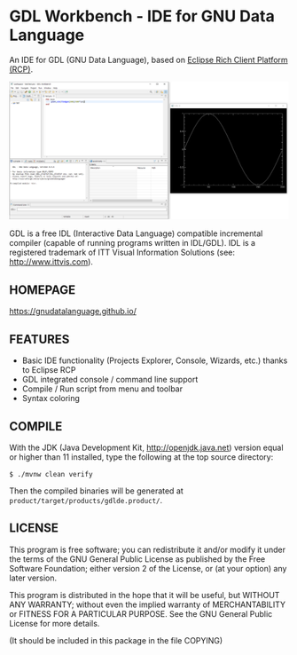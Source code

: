 GDL Workbench - IDE for GNU Data Language
=========================================

An IDE for GDL (GNU Data Language), based on [Eclipse Rich Client Platform (RCP)](https://wiki.eclipse.org/Rich_Client_Platform).

![A screenshot of GDL Workbench](./gdlde.png)

GDL is a free IDL (Interactive Data Language) compatible incremental compiler (capable of
running programs written in IDL/GDL). IDL is a registered trademark of ITT Visual Information
Solutions (see: http://www.ittvis.com).


HOMEPAGE
--------
https://gnudatalanguage.github.io/


FEATURES
--------

- Basic IDE functionality (Projects Explorer, Console, Wizards, etc.) thanks to Eclipse RCP
- GDL integrated console / command line support
- Compile / Run script from menu and toolbar
- Syntax coloring


COMPILE
-------

With the JDK (Java Development Kit, http://openjdk.java.net) version equal or higher than 11
installed, type the following at the top source directory:

```shell
$ ./mvnw clean verify
```

Then the compiled binaries will be generated at `product/target/products/gdlde.product/`.


LICENSE
-------

This program is free software; you can redistribute it and/or modify
it under the terms of the GNU General Public License as published by
the Free Software Foundation; either version 2 of the License, or
(at your option) any later version.

This program is distributed in the hope that it will be useful,
but WITHOUT ANY WARRANTY; without even the implied warranty of
MERCHANTABILITY or FITNESS FOR A PARTICULAR PURPOSE. See the GNU
General Public License for more details.

(It should be included in this package in the file COPYING)
